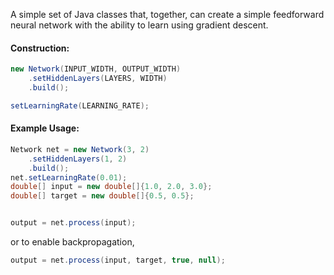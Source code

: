 A simple set of Java classes that, together, can create a simple feedforward neural network with the ability to learn using gradient descent.

#### Construction:
```java
new Network(INPUT_WIDTH, OUTPUT_WIDTH)
    .setHiddenLayers(LAYERS, WIDTH)
    .build();
```

```java
setLearningRate(LEARNING_RATE);
```


#### Example Usage:
```java
Network net = new Network(3, 2)
    .setHiddenLayers(1, 2)
    .build();
net.setLearningRate(0.01);
double[] input = new double[]{1.0, 2.0, 3.0};
double[] target = new double[]{0.5, 0.5};


output = net.process(input);
```
or to enable backpropagation,
```java
output = net.process(input, target, true, null);
```